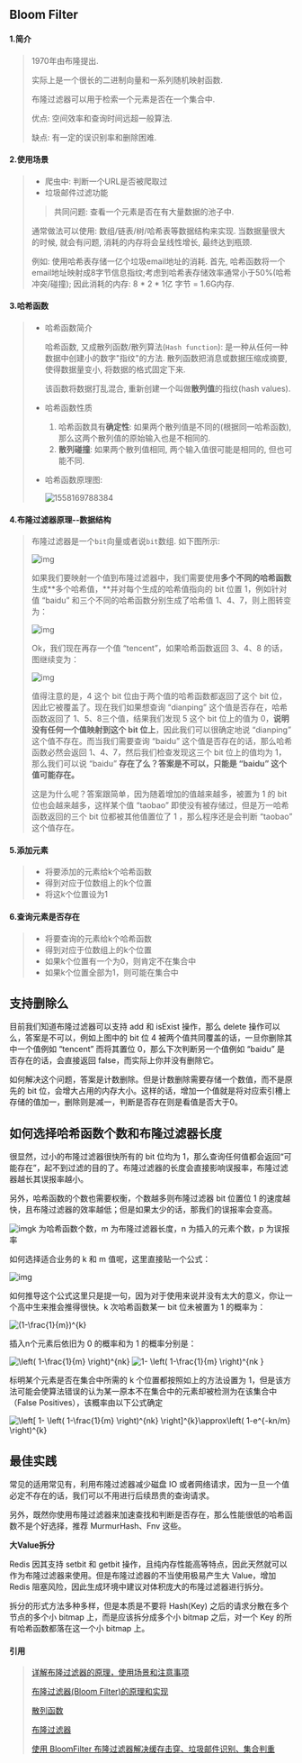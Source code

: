 ## Bloom Filter

#### 1.简介

> 1970年由布隆提出.
>
> 实际上是一个很长的二进制向量和一系列随机映射函数.
>
> 布隆过滤器可以用于检索一个元素是否在一个集合中. 
>
> 优点: 空间效率和查询时间远超一般算法.
>
> 缺点: 有一定的误识别率和删除困难.

#### 2.使用场景

> - 爬虫中: 判断一个URL是否被爬取过
> - 垃圾邮件过滤功能
>
> > 共同问题: 查看一个元素是否在有大量数据的池子中.
>
> 通常做法可以使用: 数组/链表/树/哈希表等数据结构来实现. 当数据量很大的时候, 就会有问题, 消耗的内存将会呈线性增长, 最终达到瓶颈. 
>
> 例如: 使用哈希表存储一亿个垃圾email地址的消耗. 首先, 哈希函数将一个email地址映射成8字节信息指纹;考虑到哈希表存储效率通常小于50%(哈希冲突/碰撞); 因此消耗的内存: 8 * 2 * 1亿 字节 = 1.6G内存. 

#### 3.哈希函数

> - 哈希函数简介
>
>   哈希函数, 又成散列函数/散列算法(`Hash function`): 是一种从任何一种数据中创建小的数字"指纹"的方法. 散列函数把消息或数据压缩成摘要, 使得数据量变小, 将数据的格式固定下来. 
>
>   该函数将数据打乱混合, 重新创建一个叫做**散列值**的指纹(hash values).
>
> - 哈希函数性质
>
>   1. 哈希函数具有**确定性**: 如果两个散列值是不同的(根据同一哈希函数), 那么这两个散列值的原始输入也是不相同的. 
>   2. **散列碰撞**: 如果两个散列值相同, 两个输入值很可能是相同的, 但也可能不同. 
>
> - 哈希函数原理图: 
>
>   ![1558169788384](C:\Users\46081\AppData\Roaming\Typora\typora-user-images\1558169788384.png)

#### 4.布隆过滤器原理--数据结构

> 布隆过滤器是一个`bit`向量或者说`bit`数组. 如下图所示:
>
> ![img](https://pic3.zhimg.com/80/v2-530c9d4478398718c15632b9aa025c36_hd.jpg)
>
> 如果我们要映射一个值到布隆过滤器中，我们需要使用**多个不同的哈希函数**生成**多个哈希值，**并对每个生成的哈希值指向的 bit 位置 1，例如针对值 “baidu” 和三个不同的哈希函数分别生成了哈希值 1、4、7，则上图转变为：
>
> ![img](https://pic4.zhimg.com/80/v2-a0ee721daf43f29dd42b7d441b79d227_hd.jpg)
>
> Ok，我们现在再存一个值 “tencent”，如果哈希函数返回 3、4、8 的话，图继续变为：
>
> ![img](https://pic3.zhimg.com/80/v2-c0c20d8e06308aae1578c16afdea3b6a_hd.jpg)
>
> 值得注意的是，4 这个 bit 位由于两个值的哈希函数都返回了这个 bit 位，因此它被覆盖了。现在我们如果想查询 “dianping” 这个值是否存在，哈希函数返回了 1、5、8三个值，结果我们发现 5 这个 bit 位上的值为 0，**说明没有任何一个值映射到这个 bit 位上**，因此我们可以很确定地说 “dianping” 这个值不存在。而当我们需要查询 “baidu” 这个值是否存在的话，那么哈希函数必然会返回 1、4、7，然后我们检查发现这三个 bit 位上的值均为 1，那么我们可以说 “baidu” **存在了么？答案是不可以，只能是 “baidu” 这个值可能存在。**
>
> 这是为什么呢？答案跟简单，因为随着增加的值越来越多，被置为 1 的 bit 位也会越来越多，这样某个值 “taobao” 即使没有被存储过，但是万一哈希函数返回的三个 bit 位都被其他值置位了 1 ，那么程序还是会判断 “taobao” 这个值存在。

#### 5.添加元素

> - 将要添加的元素给k个哈希函数
> - 得到对应于位数组上的k个位置
> - 将这k个位置设为1

#### 6.查询元素是否存在

> - 将要查询的元素给k个哈希函数
> - 得到对应于位数组上的k个位置
> - 如果k个位置有一个为0，则肯定不在集合中
> - 如果k个位置全部为1，则可能在集合中

## **支持删除么**

目前我们知道布隆过滤器可以支持 add 和 isExist 操作，那么 delete 操作可以么，答案是不可以，例如上图中的 bit 位 4 被两个值共同覆盖的话，一旦你删除其中一个值例如 “tencent” 而将其置位 0，那么下次判断另一个值例如 “baidu” 是否存在的话，会直接返回 false，而实际上你并没有删除它。

如何解决这个问题，答案是计数删除。但是计数删除需要存储一个数值，而不是原先的 bit 位，会增大占用的内存大小。这样的话，增加一个值就是将对应索引槽上存储的值加一，删除则是减一，判断是否存在则是看值是否大于0。

## **如何选择哈希函数个数和布隆过滤器长度**

很显然，过小的布隆过滤器很快所有的 bit 位均为 1，那么查询任何值都会返回“可能存在”，起不到过滤的目的了。布隆过滤器的长度会直接影响误报率，布隆过滤器越长其误报率越小。

另外，哈希函数的个数也需要权衡，个数越多则布隆过滤器 bit 位置位 1 的速度越快，且布隆过滤器的效率越低；但是如果太少的话，那我们的误报率会变高。

![img](https://pic4.zhimg.com/80/v2-05d4a17ec47911d9ff0e72dc788d5573_hd.jpg)k 为哈希函数个数，m 为布隆过滤器长度，n 为插入的元素个数，p 为误报率

如何选择适合业务的 k 和 m 值呢，这里直接贴一个公式：

![img](https://pic1.zhimg.com/80/v2-1ed5b79aa7ac2e9cd66c83690fdbfcf0_hd.jpg)

如何推导这个公式这里只是提一句，因为对于使用来说并没有太大的意义，你让一个高中生来推会推得很快。k 次哈希函数某一 bit 位未被置为 1 的概率为：

![(1-\frac{1}{m})^{k}](https://www.zhihu.com/equation?tex=%281-%5Cfrac%7B1%7D%7Bm%7D%29%5E%7Bk%7D)

插入n个元素后依旧为 0 的概率和为 1 的概率分别是：

![\left( 1-\frac{1}{m} \right)^{nk}](https://www.zhihu.com/equation?tex=%5Cleft%28+1-%5Cfrac%7B1%7D%7Bm%7D+%5Cright%29%5E%7Bnk%7D) ![1- \left( 1-\frac{1}{m} \right)^{nk }](https://www.zhihu.com/equation?tex=1-+%5Cleft%28+1-%5Cfrac%7B1%7D%7Bm%7D+%5Cright%29%5E%7Bnk+%7D)

标明某个元素是否在集合中所需的 k 个位置都按照如上的方法设置为 1，但是该方法可能会使算法错误的认为某一原本不在集合中的元素却被检测为在该集合中（False Positives），该概率由以下公式确定

![\left[ 1- \left( 1-\frac{1}{m} \right)^{nk} \right]^{k}\approx\left( 1-e^{-kn/m} \right)^{k}](https://www.zhihu.com/equation?tex=%5Cleft%5B+1-+%5Cleft%28+1-%5Cfrac%7B1%7D%7Bm%7D+%5Cright%29%5E%7Bnk%7D+%5Cright%5D%5E%7Bk%7D%5Capprox%5Cleft%28+1-e%5E%7B-kn%2Fm%7D+%5Cright%29%5E%7Bk%7D)

## **最佳实践**

常见的适用常见有，利用布隆过滤器减少磁盘 IO 或者网络请求，因为一旦一个值必定不存在的话，我们可以不用进行后续昂贵的查询请求。

另外，既然你使用布隆过滤器来加速查找和判断是否存在，那么性能很低的哈希函数不是个好选择，推荐 MurmurHash、Fnv 这些。

**大Value拆分**

Redis 因其支持 setbit 和 getbit 操作，且纯内存性能高等特点，因此天然就可以作为布隆过滤器来使用。但是布隆过滤器的不当使用极易产生大 Value，增加 Redis 阻塞风险，因此生成环境中建议对体积庞大的布隆过滤器进行拆分。

拆分的形式方法多种多样，但是本质是不要将 Hash(Key) 之后的请求分散在多个节点的多个小 bitmap 上，而是应该拆分成多个小 bitmap 之后，对一个 Key 的所有哈希函数都落在这一个小 bitmap 上。



#### 引用

> [详解布隆过滤器的原理，使用场景和注意事项](https://zhuanlan.zhihu.com/p/43263751)
>
> [布隆过滤器(Bloom Filter)的原理和实现](https://www.jianshu.com/p/88c6ac4b38c8)
>
> [散列函数](https://zh.wikipedia.org/wiki/%E6%95%A3%E5%88%97%E5%87%BD%E6%95%B8)
>
> [布隆过滤器](https://zh.wikipedia.org/wiki/%E5%B8%83%E9%9A%86%E8%BF%87%E6%BB%A4%E5%99%A8)
>
> [使用 BloomFilter 布隆过滤器解决缓存击穿、垃圾邮件识别、集合判重](https://blog.csdn.net/tianyaleixiaowu/article/details/74721877)

